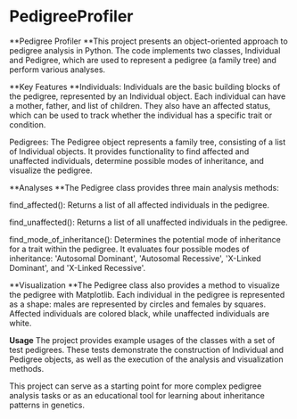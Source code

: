 # PedigreeProfiler

**Pedigree Profiler
**This project presents an object-oriented approach to pedigree analysis in Python. The code implements two classes, Individual and Pedigree, which are used to represent a pedigree (a family tree) and perform various analyses.

**Key Features
**Individuals: Individuals are the basic building blocks of the pedigree, represented by an Individual object. Each individual can have a mother, father, and list of children. They also have an affected status, which can be used to track whether the individual has a specific trait or condition.

Pedigrees: The Pedigree object represents a family tree, consisting of a list of Individual objects. It provides functionality to find affected and unaffected individuals, determine possible modes of inheritance, and visualize the pedigree.

**Analyses
**The Pedigree class provides three main analysis methods:

find_affected(): Returns a list of all affected individuals in the pedigree.

find_unaffected(): Returns a list of all unaffected individuals in the pedigree.

find_mode_of_inheritance(): Determines the potential mode of inheritance for a trait within the pedigree. It evaluates four possible modes of inheritance: 'Autosomal Dominant', 'Autosomal Recessive', 'X-Linked Dominant', and 'X-Linked Recessive'.

**Visualization
**The Pedigree class also provides a method to visualize the pedigree with Matplotlib. Each individual in the pedigree is represented as a shape: males are represented by circles and females by squares. Affected individuals are colored black, while unaffected individuals are white.

**Usage**
The project provides example usages of the classes with a set of test pedigrees. These tests demonstrate the construction of Individual and Pedigree objects, as well as the execution of the analysis and visualization methods.

This project can serve as a starting point for more complex pedigree analysis tasks or as an educational tool for learning about inheritance patterns in genetics.
